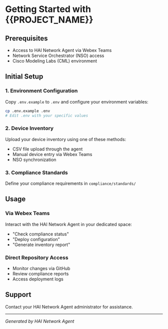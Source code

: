 # Getting Started with {{PROJECT_NAME}}

## Prerequisites
- Access to HAI Network Agent via Webex Teams
- Network Service Orchestrator (NSO) access
- Cisco Modeling Labs (CML) environment

## Initial Setup

### 1. Environment Configuration
Copy `.env.example` to `.env` and configure your environment variables:
```bash
cp .env.example .env
# Edit .env with your specific values
```

### 2. Device Inventory
Upload your device inventory using one of these methods:
- CSV file upload through the agent
- Manual device entry via Webex Teams
- NSO synchronization

### 3. Compliance Standards
Define your compliance requirements in `compliance/standards/`

## Usage

### Via Webex Teams
Interact with the HAI Network Agent in your dedicated space:
- "Check compliance status"
- "Deploy configuration"
- "Generate inventory report"

### Direct Repository Access
- Monitor changes via GitHub
- Review compliance reports
- Access deployment logs

## Support
Contact your HAI Network Agent administrator for assistance.

---
*Generated by HAI Network Agent*

